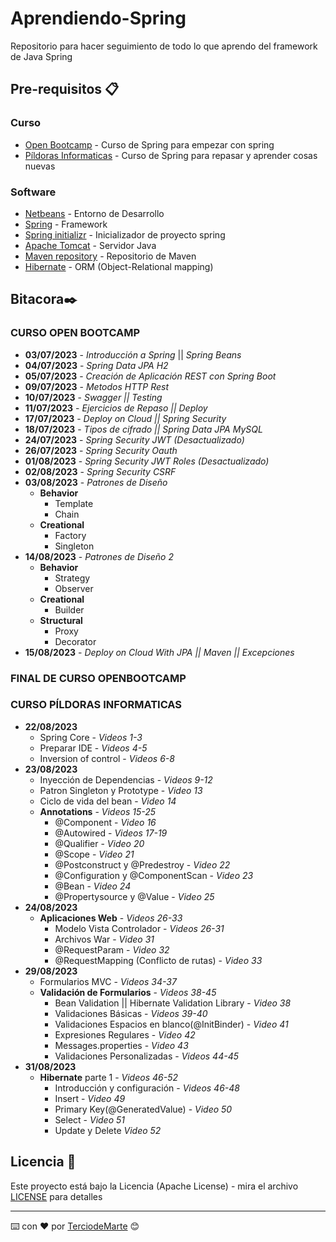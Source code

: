 # Aprendiendo-Spring
Repositorio para hacer seguimiento de todo lo que aprendo del framework de Java Spring

## Pre-requisitos 📋

### Curso
* [Open Bootcamp](https://open-bootcamp.com/) - Curso de Spring para empezar con spring
* [Píldoras Informaticas](https://www.pildorasinformaticas.es/) - Curso de Spring para repasar y aprender cosas nuevas

### Software
* [Netbeans](https://netbeans.apache.org/) - Entorno de Desarrollo
* [Spring](https://spring.io/) - Framework
* [Spring initializr](https://start.spring.io/) - Inicializador de proyecto spring
* [Apache Tomcat](https://tomcat.apache.org/) - Servidor Java
* [Maven repository](https://mvnrepository.com/) - Repositorio de Maven
* [Hibernate](https://hibernate.org/) - ORM (Object-Relational mapping)
  
## Bitacora✒️

### CURSO OPEN BOOTCAMP

* **03/07/2023** - *Introducción a Spring* || *Spring Beans*
* **04/07/2023** - *Spring Data JPA H2*
* **05/07/2023** - *Creación de Aplicación REST con Spring Boot*
* **09/07/2023** - *Metodos HTTP Rest*
* **10/07/2023** - *Swagger || Testing*
* **11/07/2023** - *Ejercicios de Repaso || Deploy*
* **17/07/2023** - *Deploy on Cloud || Spring Security*
* **18/07/2023** - *Tipos de cifrado || Spring Data JPA MySQL*
* **24/07/2023** - *Spring Security JWT (Desactualizado)*
* **26/07/2023** - *Spring Security Oauth*
* **01/08/2023** - *Spring Security JWT Roles (Desactualizado)*
* **02/08/2023** - *Spring Security CSRF*
* **03/08/2023** - *Patrones de Diseño*
  * **Behavior**
    * Template
    * Chain
  * **Creational**
    * Factory
    * Singleton
* **14/08/2023** - *Patrones de Diseño 2*
  * **Behavior**
    * Strategy
    * Observer
  * **Creational**
    * Builder
  * **Structural**
    * Proxy
    * Decorator
* **15/08/2023** - *Deploy on Cloud With JPA || Maven || Excepciones* 

### FINAL DE CURSO OPENBOOTCAMP

### CURSO PÍLDORAS INFORMATICAS
* **22/08/2023** 
  * Spring Core - *Videos 1-3*  
  * Preparar IDE - *Videos 4-5*
  * Inversion of control - *Videos 6-8*
* **23/08/2023** 
  * Inyección de Dependencias - *Videos 9-12* 
  * Patron Singleton y Prototype - *Video 13* 
  * Ciclo de vida del bean - *Video 14*
  * **Annotations** - *Videos 15-25*
    * @Component - *Video 16*
    * @Autowired - *Videos 17-19*
    * @Qualifier - *Video 20*
    * @Scope - *Video 21*
    * @Postconstruct y @Predestroy - *Video 22*
    * @Configuration y @ComponentScan - *Video 23*
    * @Bean - *Video 24*
    * @Propertysource y @Value - *Video 25*
* **24/08/2023**
  * **Aplicaciones Web** - *Videos 26-33*
    * Modelo Vista Controlador - *Videos 26-31*
    * Archivos War - *Video 31*
    * @RequestParam - *Video 32*
    * @RequestMapping (Conflicto de rutas) - *Video 33*
* **29/08/2023**
  * Formularios MVC - *Videos 34-37*
  * **Validación de Formularios** - *Videos 38-45*
    * Bean Validation || Hibernate Validation Library  - *Video 38*
    * Validaciones Básicas - *Videos 39-40*
    * Validaciones Espacios en blanco(@InitBinder) - *Video 41*
    * Expresiones Regulares - *Video 42*
    * Messages.properties - *Video 43*
    * Validaciones Personalizadas - *Videos 44-45*
* **31/08/2023**
  * **Hibernate** parte 1 - *Videos 46-52*
    * Introducción y configuración - *Videos 46-48*
    * Insert - *Video 49*
    * Primary Key(@GeneratedValue) - *Video 50*
    * Select - *Video 51*
    * Update y Delete *Video 52*

## Licencia 📄

Este proyecto está bajo la Licencia (Apache License) - mira el archivo [LICENSE](LICENSE) para detalles

---
⌨️ con ❤️ por [TerciodeMarte](https://github.com/TerciodeMarte) 😊
